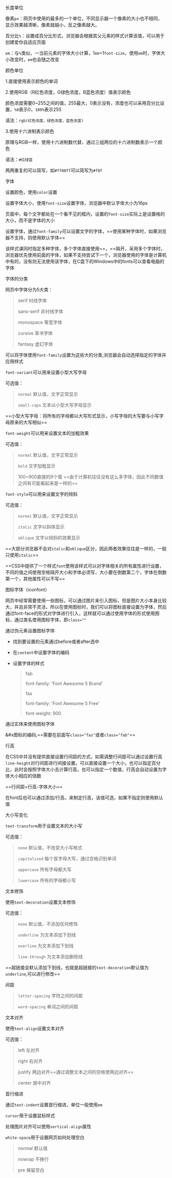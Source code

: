 长度单位

像素`px`：网页中使用的最多的一个单位，不同显示器一个像素的大小也不相同，显示效果越清晰，像素就越小，反之像素越大。

百分比`%`：设置成百分比形式，浏览器会根据其父元素的样式计算该值，可以用于创建爱你自适应页面

`em`：与`%`类似，一当前元素的字体大小计算，1`em`=1`font-size`，使用`em`时，字体大小改变时，`em`也会随之改变

颜色单位

1.直接使用表示颜色的单词

2.使用RGB（R红色浓度，G绿色浓度，B蓝色浓度）值表示颜色

颜色浓度需要0~255之间的值，255最大，0表示没有，浓度也可以采用百分比设置，`%0`表示0，`100%`表示255

语法：`rgb(红色浓度，绿色浓度，蓝色浓度)`

3.使用十六进制表示颜色

原理与RGB一样，使用十六进制数代替，通过三组两位的十六进制数表示一个颜色

语法：`#红绿蓝`

两两重复的可以简写，如`#ff00ff`可以简写为`#f0f`

字体

设置颜色，使用`color`设置

设置字体大小，使用`font-size`设置字体，浏览器中默认字体大小为16px

页面中，每个文字都处在一个看不见的框内，设置的`font-size`实际上是设置格的大小，而不是字体的大小

设置字体，通过`font-family`可以设置文字的字体，==使用某种字体时，如果浏览器不支持，则使用默认字体==

该样式课同时指定多种字体，多个字体直接使用==，==隔开，采用多个字体时，浏览器优先使用前面的字体，如果不支持尝试下一个，浏览器使用的字体是计算机中有的，没有则无法使用该字体，在C盘下的Windows中的fonts可以查看电脑的字体

字体的分类

网页中字体分为5大类：

> serif					衬线字体
>
> sans-serif		非衬线字体
>
> monospace		等宽字体
>
> cursive				草书字体
>
> fantasy				虚幻字体

可以将字体使用`font-family`设置为这些大的分类,浏览器会自动选择指定的字体并应用样式

`font-variant`可以用来设置小型大写字母

可选值：

> `normal`					默认值，文字正常显示
>
> `small-caps`		文本以小型大写字母显示

==小型大写字母：将所有的字母都以大写形式显示，小写字母的大写要与小写字母原来的大写相似==

`font-weight`可以用来设置文本的加粗效果

可选值：

> `normal`										默认值，文字正常显示
>
> `bold`											文字加粗显示
>
> 100~900直接的9个值			==由于计算机往往没有这么多字体，因此不同数值之间有可能看起来是一样的==

`font-style`可以用来设置文字的倾斜

可选值：

> `normal`				默认值，文字正常显示
>
> `italic`				文字以斜体显示
>
> `oblique`				文字以倾斜的效果显示

==大部分浏览器不会对`italic`和`oblique`区分，因此两者效果往往是一样的，一般只使用`italic`==

==CSS中提供了一个样式`font`使用该样式可以对字体相关的所有属性进行设置，不同的值之间使用空格隔开大小和字体必须写，大小要在倒数第二个，字体在倒数第一个，其他属性可以不写==

图标字体（iconfont）

网页中经常需要使用一些图标，可以通过图片来引入图标，但是图片大小本身比较大，并且非常不灵活，所以在使用图标时，我们可以将图标直接设置为字体，然后通过font-face的形式对字体进行引入，这样就可以通过使用字体的形式使用图标，通过类名使用图标字体，即`class=""`

通过伪元素设置图标字体

- 找到要设置的元素通过before或者after选中

- 在`content`中设置字体的编码

- 设置字体的样式

  > fab
  >
  > font-family: 'Font Awesome 5 Brand'
  >
  > fas
  >
  > font-family: 'Font Awesome 5 Free'
  >
  > font-weight: 900

通过实体来使用图标字体

&#x图标的编码;==需要在前面写`class="fas"`或者`class="fab"`==

行高

在CSS中并没有提供直接设置行间距的方式，如需调整行间距可以通过设置行高`line-height`对行间距进行间接设置。可以直接设置一个大小，也可以指定百分比，此时会按照字体大小去计算行高，也可以指定一个数值，行高会自动设置为字体大小相应的倍数

==行间距=行高-字体大小==

在font后也可以通过添加/行高，来制定行高，该值可选，如果不指定则使用默认值

大小写变化

`text-transform`用于设置文本的大小写

可选值：

> `none`					默认值，不改变大小写格式
>
> `capitalized`		每个首字母大写，通过空格识别单词
>
> `uppercase`		所有字母都大写
>
> `lowercase`		所有的字母都小写

文本修饰

使用`text-decoration`设置文本修饰

可选值：

> `none`							默认值，不添加任何修饰
>
> `underline`				为文本添加下划线
>
> `overline`				 为文本添加下划线
>
> `line-through`		为文本添加删除线

==超链接会默认添加下划线，也就是超链接的`text-decoration`默认值为`underline`,可以进行修改==

间距

> `letter-spacing`			字符之间的间距
>
> `word-spacing`				单词之间的间距

文本对齐

使用`text-align`设置文本对齐

可选值：

>left					左对齐
>
>right				右对齐
>
>justify			两边对齐==通过调整文本之间的空格使两边对齐==
>
>center			居中对齐

首行缩进

通过`text-indent`设置首行缩进，单位一般使用`em`

`cursor`用于设置鼠标样式

处理图片对齐可以使用`vertical-align`属性

`white-space`用于设置网页如何处理空白

> normal	默认值
>
> nowrap	不换行
>
> pre			保留空白
